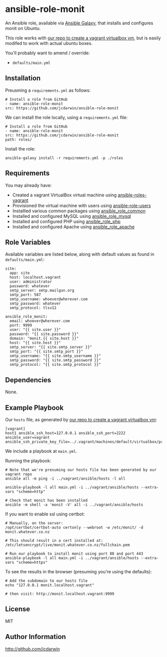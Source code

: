 ansible-role-monit
==================

An Ansible role, available via [Ansible Galaxy](https://galaxy.ansible.com), that installs and configures monit on Ubuntu.

This role works with [our repo to create a vagrant virtualbox vm](https://github.com/jcdarwin/ansible-roles-vagrant), but is easily modifed to work with actual ubuntu boxes.

You'll probably want to amend / override:

* `defaults/main.yml`

Installation
------------

Preusming a `requirements.yml` as follows:

    # Install a role from GitHub
    - name: ansible-role-monit
    src: https://github.com/jcdarwin/ansible-role-monit

We can install the role locally, using a `requirements.yml` file:

    # Install a role from GitHub
    - name: ansible-role-monit
    src: https://github.com/jcdarwin/ansible-role-monit
    path: roles/

Install the role:

    ansible-galaxy install -r requirements.yml -p ./roles


Requirements
------------

You may already have:

* Created a vagrant VirtualBox virtual machine using [ansible-roles-vagrant](https://github.com/jcdarwin/ansible-role-users)
* Provisioned the virtual machine with users using [ansible-role-users](https://github.com/jcdarwin/ansible-role-users)
* Installled various common packages using [ansible_role_common](https://github.com/jcdarwin/ansible-role-common)
* Installed and configured MySQL using [ansible_role_mysql](https://github.com/jcdarwin/ansible-role-mysql)
* Installed and configured PHP using [ansible_role_php](https://github.com/jcdarwin/ansible-role-php)
* Installed and configured Apache using [ansible_role_apache](https://github.com/jcdarwin/ansible-role-apache)

Role Variables
--------------

Available variables are listed below, along with default values as found in `defaults/main.yml`:

    site:
      app: site
      host: localhost.vagrant
      user: administrator
      password: whatever
      smtp_server: smtp.mailgun.org
      smtp_port: 587
      smtp_username: whoever@wherever.com
      smtp_password: whatever
      smtp_protocol: tlsv12

    ansible_role_monit:
      email: whoever@wherever.com
      port: 9999
      user: "{{ site.user }}"
      password: "{{ site.password }}"
      domain: "monit.{{ site.host }}"
      host: "{{ site.host }}"
      smtp_server: "{{ site.smtp_server }}"
      smtp_port: "{{ site.smtp_port }}"
      smtp_username: "{{ site.smtp_username }}"
      smtp_password: "{{ site.smtp_password }}"
      smtp_protocol: "{{ site.smtp_protocol }}"

Dependencies
------------

None.

Example Playbook
----------------

Our `hosts` file, as generated by [our repo to create a vagrant virtualbox vm](https://github.com/jcdarwin/ansible-roles-vagrant):

    [vagrant]
    host1 ansible_ssh_host=127.0.0.1 ansible_ssh_port=2222 ansible_user=vagrant ansible_ssh_private_key_file=../.vagrant/machines/default/virtualbox/private_key

We include a playbook at `main.yml`.

Running the playbook:

    # Note that we're presuming our hosts file has been generated by our vagrant repo
    ansible all -m ping -i ../vagrant/ansible/hosts -l all

    ansible-playbook -l all main.yml -i ../vagrant/ansible/hosts --extra-vars "scheme=http"

    # Check that monit has been installed
    ansible -m shell -a 'monit -V' all -i ../vagrant/ansible/hosts

If you want to enable ssl using certbot:

    # Manually, on the server:
    /opt/certbot/certbot-auto certonly --webroot -w /etc/monit/ -d monit.whatever.co.nz

    # This should result in a cert installed at:
    /etc/letsencrypt/live/monit.whatever.co.nz/fullchain.pem

    # Run our playbook to install monit using port 80 and port 443
    ansible-playbook -l all main.yml -i ../vagrant/ansible/hosts --extra-vars "scheme=https"

To see the results in the browser (presuming you're using the defaults):

	# Add the subdomain to our hosts file
	echo "127.0.0.1	monit.localhost.vagrant"

	# then visit: http://monit.localhost.vagrant:9999

License
-------

MIT

Author Information
------------------

http://github.com/jcdarwin
